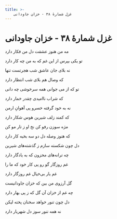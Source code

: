```yaml
---
title: >-
    غزل شمارهٔ ۳۸ - خزان جاودانی
---
```

# غزل شمارهٔ ۳۸ - خزان جاودانی

<div class="b" id="bn1"><div class="m1"><p>مه من هنوز عشقت دل من فکار دارد</p></div>
<div class="m2"><p>تو یکی بپرس از این غم که به من چه کار دارد</p></div></div>
<div class="b" id="bn2"><div class="m1"><p>نه بلای جان عاشق شب هجرتست تنها</p></div>
<div class="m2"><p>که وصال هم بلای شب انتظار دارد</p></div></div>
<div class="b" id="bn3"><div class="m1"><p>تو که از می جوانی همه سرخوشی چه دانی</p></div>
<div class="m2"><p>که شراب ناامیدی چقدر خمار دارد</p></div></div>
<div class="b" id="bn4"><div class="m1"><p>نه به خود گرفته خسرو پی آهوانِ ارمن</p></div>
<div class="m2"><p>که کمند زلف شیرین هوس شکار دارد</p></div></div>
<div class="b" id="bn5"><div class="m1"><p>مژه سوزن رفو کن نخ او ز تار مو کن</p></div>
<div class="m2"><p>که هنوز وصله دل دو سه بخیه کار دارد</p></div></div>
<div class="b" id="bn6"><div class="m1"><p>دل چون شکسته سازم ز گذشته‌های شیرین</p></div>
<div class="m2"><p>چه ترانه‌های محزون که به یادگار دارد</p></div></div>
<div class="b" id="bn7"><div class="m1"><p>غم روزگار گو رو پی کار خود که ما را</p></div>
<div class="m2"><p>غم یار بی‌خیال غم روزگار دارد</p></div></div>
<div class="b" id="bn8"><div class="m1"><p>گل آرزوی من بین که خزان جاودانیست</p></div>
<div class="m2"><p>چه غم از خزان آن گل که ز پی بهار دارد</p></div></div>
<div class="b" id="bn9"><div class="m1"><p>دل چون تنور خواهد سخنان پخته لیکن</p></div>
<div class="m2"><p>نه همه تنور سوز دل شهریار دارد</p></div></div>
